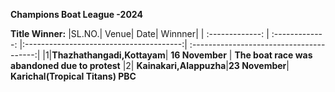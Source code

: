 **Champions Boat League -2024**

**Title Winner:**
|SL.NO.| Venue| Date| Winnner|
| :-------------: | :-------------: |:---------------------------------------:| :---------------------------------------:|
|1|**Thazhathangadi,Kottayam**|    **16 November** | **The boat race was abandoned due to protest**
|2| **Kainakari,Alappuzha**|**23 November**| **Karichal(Tropical Titans) PBC** 
